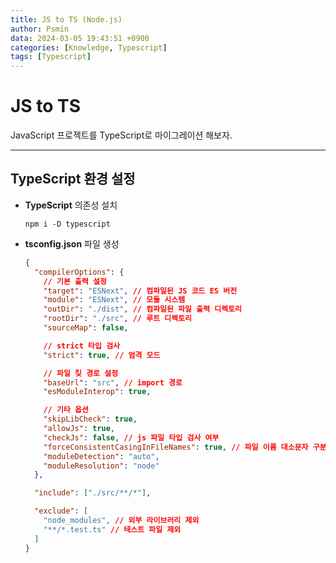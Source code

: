 ```yaml
---
title: JS to TS (Node.js)
author: Psmin
data: 2024-03-05 19:43:51 +0900
categories: [Knowledge, Typescript]
tags: [Typescript]
---
```


# JS to TS

JavaScript 프로젝트를 TypeScript로 마이그레이션 해보자.

---

## TypeScript 환경 설정

- **TypeScript** 의존성 설치

  ```console
  npm i -D typescript
  ```

- **tsconfig.json** 파일 생성

  ```json
  {
    "compilerOptions": {
      // 기본 출력 설정
      "target": "ESNext", // 컴파일된 JS 코드 ES 버전
      "module": "ESNext", // 모듈 시스템
      "outDir": "./dist", // 컴파일된 파일 출력 디렉토리
      "rootDir": "./src", // 루트 디렉토리
      "sourceMap": false,

      // strict 타입 검사
      "strict": true, // 엄격 모드

      // 파일 킻 경로 설정
      "baseUrl": "src", // import 경로
      "esModuleInterop": true,

      // 기타 옵션
      "skipLibCheck": true,
      "allowJs": true,
      "checkJs": false, // js 파일 타입 검사 여부
      "forceConsistentCasingInFileNames": true, // 파일 이름 대소문자 구분
      "moduleDetection": "auto",
      "moduleResolution": "node"
    },

    "include": ["./src/**/*"],

    "exclude": [
      "node_modules", // 외부 라이브러리 제외
      "**/*.test.ts" // 테스트 파일 제외
    ]
  }
  ```
